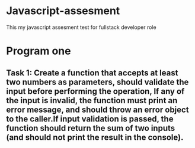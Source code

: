 # Javascript-assesment
This my javascript assesment test for fullstack developer role


# Program one
## Task 1: Create a function that accepts at least two numbers as parameters, should validate the input before performing the operation, If any of the  input is invalid, the function must print an error message, and should throw an error object to the caller.If input validation is passed, the function should return the sum of two inputs (and should not print the result in the console).
   
